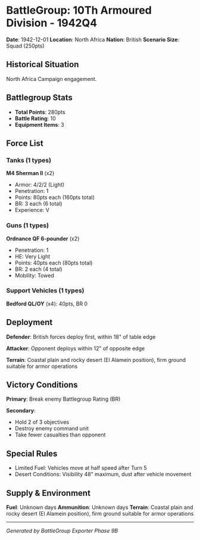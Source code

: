 # BattleGroup: 10Th Armoured Division - 1942Q4

**Date**: 1942-12-01
**Location**: North Africa
**Nation**: British
**Scenario Size**: Squad (250pts)

## Historical Situation

North Africa Campaign engagement.

## Battlegroup Stats

- **Total Points**: 280pts
- **Battle Rating**: 10
- **Equipment Items**: 3

## Force List

### Tanks (1 types)

**M4 Sherman II** (x2)
- Armor: 4/2/2 (Light)
- Penetration: 1
- Points: 80pts each (160pts total)
- BR: 3 each (6 total)
- Experience: V

### Guns (1 types)

**Ordnance QF 6-pounder** (x2)
- Penetration: 1
- HE: Very Light
- Points: 40pts each (80pts total)
- BR: 2 each (4 total)
- Mobility: Towed

### Support Vehicles (1 types)

**Bedford QL/OY** (x4): 40pts, BR 0

## Deployment

**Defender**: British forces deploy first, within 18" of table edge

**Attacker**: Opponent deploys within 12" of opposite edge

**Terrain**: Coastal plain and rocky desert (El Alamein position), firm ground suitable for armor operations

## Victory Conditions

**Primary**: Break enemy Battlegroup Rating (BR)

**Secondary**:
- Hold 2 of 3 objectives
- Destroy enemy command unit
- Take fewer casualties than opponent

## Special Rules

- Limited Fuel: Vehicles move at half speed after Turn 5
- Desert Conditions: Visibility 48" maximum, dust after vehicle movement

## Supply & Environment

**Fuel**: Unknown days
**Ammunition**: Unknown days
**Terrain**: Coastal plain and rocky desert (El Alamein position), firm ground suitable for armor operations

---

*Generated by BattleGroup Exporter Phase 9B*
